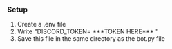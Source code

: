 <h3>Setup</h3>
<ol>
  <li>Create a .env file</li>
  <li>Write "DISCORD_TOKEN= ***TOKEN HERE*** "</li>
  <li>Save this file in the same directory as the bot.py file</li>
</ol>
